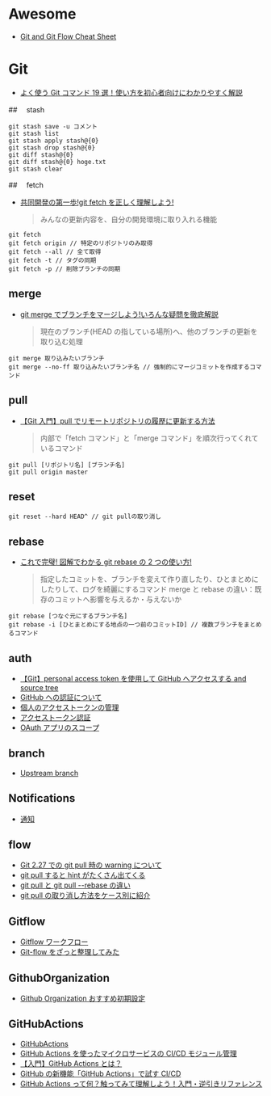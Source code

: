 # Awesome

- [Git and Git Flow Cheat Sheet](https://github.com/arslanbilal/git-cheat-sheet#git-and-git-flow-cheat-sheet- "Git and Git Flow Cheat Sheet")

# Git

- [よく使う Git コマンド 19 選！使い方を初心者向けにわかりやすく解説](https://www.sejuku.net/blog/5816#index_id5)

##　 stash

```
git stash save -u コメント
git stash list
git stash apply stash@{0}
git stash drop stash@{0}
git diff stash@{0}
git diff stash@{0} hoge.txt
git stash clear
```

##　 fetch

- [共同開発の第一歩!git fetch を正しく理解しよう!](https://www.sejuku.net/blog/71164)
  > みんなの更新内容を、自分の開発環境に取り入れる機能

```
git fetch
git fetch origin // 特定のリポジトリのみ取得
git fetch --all // 全て取得
git fetch -t // タグの同期
git fetch -p // 削除ブランチの同期
```

## merge

- [git merge でブランチをマージしよう!いろんな疑問を徹底解説](https://www.sejuku.net/blog/71003)
  > 現在のブランチ(HEAD の指している場所)へ、他のブランチの更新を取り込む処理

```
git merge 取り込みたいブランチ
git merge --no-ff 取り込みたいブランチ名 // 強制的にマージコミットを作成するコマンド
```

## pull

- [【Git 入門】pull でリモートリポジトリの履歴に更新する方法](https://www.sejuku.net/blog/70851)
  > 内部で「fetch コマンド」と「merge コマンド」を順次行ってくれているコマンド

```
git pull [リポジトリ名] [ブランチ名]
git pull origin master
```

## reset

```
git reset --hard HEAD^ // git pullの取り消し
```

## rebase

- [これで完璧! 図解でわかる git rebase の 2 つの使い方!](https://www.sejuku.net/blog/71919)
  > 指定したコミットを、ブランチを変えて作り直したり、ひとまとめにしたりして、ログを綺麗にするコマンド
  > merge と rebase の違い：既存のコミットへ影響を与えるか・与えないか

```
git rebase [つなぐ元にするブランチ名]
git rebase -i [ひとまとめにする地点の一つ前のコミットID] // 複数ブランチをまとめるコマンド
```

## auth

- [【Git】personal access token を使用して GitHub へアクセスする and source tree](https://qiita.com/YuukiYoshida/items/2e6b250d44bf1e0f5a0b)
- [GitHub への認証について](https://docs.github.com/en/enterprise-server@3.6/authentication/keeping-your-account-and-data-secure/about-authentication-to-github)
- [個人のアクセストークンの管理](https://docs.github.com/en/enterprise-server@3.6/authentication/keeping-your-account-and-data-secure/managing-your-personal-access-tokens)
- [アクセストークン認証](https://zenn.dev/technicarium/articles/5bf0647056fb87#%E3%82%A2%E3%82%AF%E3%82%BB%E3%82%B9%E3%83%88%E3%83%BC%E3%82%AF%E3%83%B3%E8%AA%8D%E8%A8%BC)
- [OAuth アプリのスコープ](https://docs.github.com/ja/apps/oauth-apps/building-oauth-apps/scopes-for-oauth-apps#available-scopes)

## branch

- [Upstream branch](https://qiita.com/djkazunoko/items/373363648d2e0b620bf8 "Upstream branch")

## Notifications

- [通知](https://zenn.dev/siketyan/articles/you-are-not-using-github-correctly "通知")

## flow

- [Git 2.27 での git pull 時の warning について](https://qiita.com/tearoom6/items/0237080aaf2ad46b1963 "Git 2.27 での git pull 時の warning について")
- [git pull すると hint がたくさん出てくる](https://qiita.com/Bjp8kHYYPFq8MrI/items/77f7dfb9c078a3074b7b "git pullするとhintがたくさん出てくる")
- [git pull と git pull --rebase の違い](https://qiita.com/Hashimoto-Noriaki/items/6e183f738289cf288b23 "git pullとgit pull --rebaseの違い")
- [git pull の取り消し方法をケース別に紹介](https://ensei1375.com/git-pull-reset/ "git pullの取り消し方法をケース別に紹介")

## Gitflow

- [Gitflow ワークフロー](https://www.atlassian.com/ja/git/tutorials/comparing-workflows/gitflow-workflow "Gitflow ワークフロー")
- [Git-flow をざっと整理してみた](https://dev.classmethod.jp/articles/introduce-git-flow "Git-flowをざっと整理してみた")

## GithubOrganization

- [Github Organization おすすめ初期設定](https://tech.cm-group.co.jp/posts/github-organization "Github Organizationおすすめ初期設定")

## GitHubActions

- [GitHubActions](https://github.co.jp/features/actions "GitHubActions")
- [GitHub Actions を使ったマイクロサービスの CI/CD モジュール管理](https://lab.mo-t.com/blog/gha-microservice-cicd "GitHub Actionsを使ったマイクロサービスのCI/CDモジュール管理")
- [【入門】GitHub Actions とは？](https://www.kagoya.jp/howto/it-glossary/develop/githubactions/ "【入門】GitHub Actionsとは？")
- [GitHub の新機能「GitHub Actions」で試す CI/CD](https://knowledge.sakura.ad.jp/23478/ "GitHubの新機能「GitHub Actions」で試すCI/CD")
- [GitHub Actions って何？触ってみて理解しよう！入門・逆引きリファレンス](https://qiita.com/yu-ichiro/items/b50ceb0008edc3c0312e "GitHub Actionsって何？触ってみて理解しよう！入門・逆引きリファレンス")
